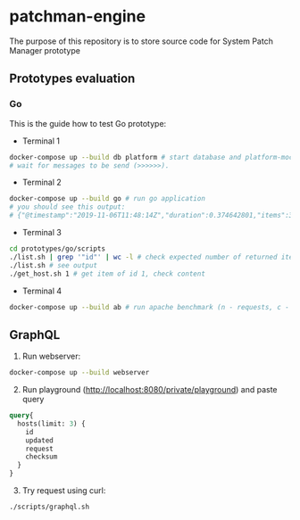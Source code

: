 # patchman-engine
The purpose of this repository is to store source code for System Patch Manager prototype

## Prototypes evaluation

### Go
This is the guide how to test Go prototype:
- Terminal 1
~~~bash
docker-compose up --build db platform # start database and platform-mock
# wait for messages to be send (>>>>>>).
~~~
- Terminal 2
~~~bash
docker-compose up --build go # run go application
# you should see this output:
# {"@timestamp":"2019-11-06T11:48:14Z","duration":0.374642801,"items":30,"levelname":"info","message":"batch finished","write/sec":80.07627510771253}
~~~
- Terminal 3
~~~bash
cd prototypes/go/scripts
./list.sh | grep '"id"' | wc -l # check expected number of returned items (30)
./list.sh # see output
./get_host.sh 1 # get item of id 1, check content
~~~
- Terminal 4
~~~bash
docker-compose up --build ab # run apache benchmark (n - requests, c - parallel)
~~~

## GraphQL
1. Run webserver:
~~~bash
docker-compose up --build webserver
~~~

2. Run playground (<http://localhost:8080/private/playground>) and paste query
~~~graphql
query{
  hosts(limit: 3) {
    id
    updated
    request
    checksum
  }
}
~~~

3. Try request using curl:
~~~bash
./scripts/graphql.sh
~~~
